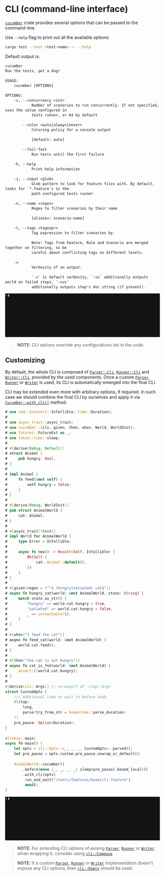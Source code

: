 CLI (command-line interface)
============================

[`cucumber`] crate provides several options that can be passed to the command-line.

Use `--help` flag to print out all the available options:
```bash
cargo test --test <test-name> -- --help
```

Default output is:
```
cucumber
Run the tests, pet a dog!

USAGE:
    cucumber [OPTIONS]

OPTIONS:
    -c, --concurrency <int>
            Number of scenarios to run concurrently. If not specified, uses the value configured in
            tests runner, or 64 by default

        --color <auto|always|never>
            Coloring policy for a console output
            
            [default: auto]
            
        --fail-fast
            Run tests until the first failure

    -h, --help
            Print help information

    -i, --input <glob>
            Glob pattern to look for feature files with. By default, looks for `*.feature`s in the
            path configured tests runner

    -n, --name <regex>
            Regex to filter scenarios by their name
            
            [aliases: scenario-name]

    -t, --tags <tagexpr>
            Tag expression to filter scenarios by.
            
            Note: Tags from Feature, Rule and Scenario are merged together on filtering, so be
            careful about conflicting tags on different levels.

    -v
            Verbosity of an output.
            
            `-v` is default verbosity, `-vv` additionally outputs world on failed steps, `-vvv`
            additionally outputs step's doc string (if present).
```

![record](rec/cli.gif)

> __NOTE__: CLI options override any configurations set in the code.




## Customizing

By default, the whole CLI is composed of [`Parser::Cli`], [`Runner::Cli`] and [`Writer::Cli`], provided by the used components. Once a custom [`Parser`], [`Runner`] or [`Writer`] is used, its CLI is automatically emerged into the final CLI.

CLI may be extended even more with arbitrary options, if required. In such case we should combine the final CLI by ourselves and apply it via [`Cucumber::with_cli()`] method.

```rust
# use std::{convert::Infallible, time::Duration};
#
# use async_trait::async_trait;
# use cucumber::{cli, given, then, when, World, WorldInit};
# use futures::FutureExt as _;
# use tokio::time::sleep;
#
# #[derive(Debug, Default)]
# struct Animal {
#     pub hungry: bool,
# }
#
# impl Animal {
#     fn feed(&mut self) {
#         self.hungry = false;
#     }
# }
#
# #[derive(Debug, WorldInit)]
# pub struct AnimalWorld {
#     cat: Animal,
# }
#
# #[async_trait(?Send)]
# impl World for AnimalWorld {
#     type Error = Infallible;
#
#     async fn new() -> Result<Self, Infallible> {
#         Ok(Self {
#             cat: Animal::default(),
#         })
#     }
# }
#
# #[given(regex = r"^a (hungry|satiated) cat$")]
# async fn hungry_cat(world: &mut AnimalWorld, state: String) {
#     match state.as_str() {
#         "hungry" => world.cat.hungry = true,
#         "satiated" => world.cat.hungry = false,
#         _ => unreachable!(),
#     }
# }
#
# #[when("I feed the cat")]
# async fn feed_cat(world: &mut AnimalWorld) {
#     world.cat.feed();
# }
#
# #[then("the cat is not hungry")]
# async fn cat_is_fed(world: &mut AnimalWorld) {
#     assert!(!world.cat.hungry);
# }
#
#[derive(cli::Args)] // re-export of `clap::Args`
struct CustomOpts {
    /// Additional time to wait in before hook.
    #[clap(
        long,
        parse(try_from_str = humantime::parse_duration)
    )]
    pre_pause: Option<Duration>,
}

#[tokio::main]
async fn main() {
    let opts = cli::Opts::<_, _, _, CustomOpts>::parsed();
    let pre_pause = opts.custom.pre_pause.unwrap_or_default();

    AnimalWorld::cucumber()
        .before(move |_, _, _, _| sleep(pre_pause).boxed_local())
        .with_cli(opts)
        .run_and_exit("/tests/features/book/cli.feature")
        .await;
}
```
![record](rec/cli_custom.gif)

> __NOTE__: For extending CLI options of exising [`Parser`], [`Runner`] or [`Writer`] when wrapping it, consider using [`cli::Compose`].

> __NOTE__: If a custom [`Parser`], [`Runner`] or [`Writer`] implementation doesn't expose any CLI options, then [`cli::Empty`] should be used.




[`cli::Compose`]: https://docs.rs/cucumber/*/cucumber/cli/struct.Compose.html
[`cli::Empty`]: https://docs.rs/cucumber/*/cucumber/cli/struct.Empty.html
[`cucumber`]: https://docs.rs/cucumber
[`Cucumber::with_cli()`]: https://docs.rs/cucumber/*/cucumber/struct.Cucumber.html#method.with_cli
[`Parser`]: architecture/parser.md
[`Parser::Cli`]: https://docs.rs/cucumber/*/cucumber/trait.Parser.html#associatedtype.Cli
[`Runner`]: architecture/runner.md
[`Runner::Cli`]: https://docs.rs/cucumber/*/cucumber/trait.Runner.html#associatedtype.Cli
[`Writer`]: architecture/writer.md
[`Writer::Cli`]: https://docs.rs/cucumber/*/cucumber/trait.Writer.html#associatedtype.Cli
